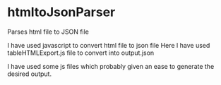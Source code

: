# htmltoJsonParser
Parses html file to JSON file

I have used javascript to convert html file to json file
Here I have used tableHTMLExport.js file to convert into output.json

I have used some js files which probably given an ease to generate the desired output.


